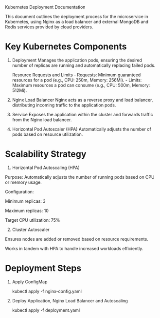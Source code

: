 Kubernetes Deployment Documentation

This document outlines the deployment process for the microservice in Kubernetes, using Nginx as a load balancer and external MongoDB and Redis services provided by cloud providers.

# Key Kubernetes Components

1. Deployment
    Manages the application pods, ensuring the desired number of replicas are running and automatically replacing failed pods.

    Resource Requests and Limits
        - Requests: Minimum guaranteed resources for a pod (e.g., CPU: 250m, Memory: 256Mi).
        - Limits: Maximum resources a pod can consume (e.g., CPU: 500m, Memory: 512Mi).

2. Nginx Load Balancer
    Nginx acts as a reverse proxy and load balancer, distributing incoming traffic to the application pods.

3. Service
    Exposes the application within the cluster and forwards traffic from the Nginx load balancer.

4. Horizontal Pod Autoscaler (HPA)
    Automatically adjusts the number of pods based on resource utilization.


# Scalability Strategy

1. Horizontal Pod Autoscaling (HPA)

Purpose: Automatically adjusts the number of running pods based on CPU or memory usage.

Configuration:

Minimum replicas: 3

Maximum replicas: 10

Target CPU utilization: 75%

2. Cluster Autoscaler

Ensures nodes are added or removed based on resource requirements.

Works in tandem with HPA to handle increased workloads efficiently.



# Deployment Steps

1. Apply ConfigMap

    kubectl apply -f nginx-config.yaml

2. Deploy Application, Nginx Load Balancer and Autoscaling

    kubectl apply -f deployment.yaml
